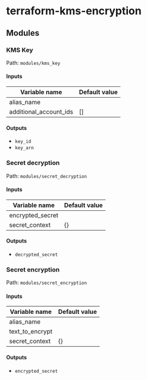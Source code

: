# terraform-kms-encryption

## Modules

### KMS Key

Path: `modules/kms_key`

#### Inputs

Variable name | Default value
------------- | -------------
alias_name |
additional_account_ids | []

#### Outputs

* `key_id`
* `key_arn`

### Secret decryption

Path: `modules/secret_decryption`

#### Inputs

Variable name | Default value
------------- | -------------
encrypted_secret |
secret_context | {}

#### Outputs

* `decrypted_secret`

### Secret encryption

Path: `modules/secret_encryption`

#### Inputs

Variable name | Default value
------------- | -------------
alias_name |
text_to_encrypt |
secret_context | {}

#### Outputs

* `encrypted_secret`

